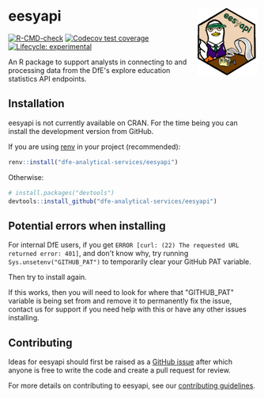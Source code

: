 # eesyapi <a href="http://dfe-analytical-services.github.io/eesyapi/"><img src="man/figures/logo.png" align="right" height="138" /></a>

<!-- badges: start -->
[![R-CMD-check](https://github.com/dfe-analytical-services/eesyapi/actions/workflows/R-CMD-check.yaml/badge.svg)](https://github.com/dfe-analytical-services/eesyapi/actions/workflows/R-CMD-check.yaml)
[![Codecov test coverage](https://codecov.io/gh/dfe-analytical-services/eesyapi/branch/main/graph/badge.svg)](https://app.codecov.io/gh/dfe-analytical-services/eesyapi?branch=main)
[![Lifecycle: experimental](https://img.shields.io/badge/lifecycle-experimental-orange.svg)](https://lifecycle.r-lib.org/articles/stages.html#experimental)
<!-- badges: end -->

An R package to support analysts in connecting to and processing data from 
the DfE's explore education statistics API endpoints.

## Installation

eesyapi is not currently available on CRAN. For the time being you can
install the development version from GitHub.

If you are using
[renv](https://rstudio.github.io/renv/articles/renv.html) in your
project (recommended):

``` r
renv::install("dfe-analytical-services/eesyapi")
```

Otherwise:

``` r
# install.packages("devtools")
devtools::install_github("dfe-analytical-services/eesyapi")
```

## Potential errors when installing

For internal DfE users, if you get `ERROR [curl: (22) The requested URL returned error: 401]`, 
and don't know why, try running `Sys.unsetenv("GITHUB_PAT")` to temporarily clear your 
GitHub PAT variable.

Then try to install again. 

If this works, then you will need to look for where that "GITHUB_PAT" variable 
is being set from and remove it to permanently fix the issue, contact us for 
support if you need help with this or have any other issues installing.

## Contributing

Ideas for eesyapi should first be raised as a [GitHub
issue](https://github.com/dfe-analytical-services/eesyapi) after which
anyone is free to write the code and create a pull request for review.

For more details on contributing to eesyapi, see our [contributing
guidelines](https://dfe-analytical-services.github.io/eesyapi/CONTRIBUTING.html).
